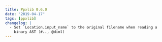 ```yaml
---
title: Ppxlib 0.6.0
date: "2019-04-17"
tags: [ppxlib]
changelog: |
  - Set `Location.input_name` to the original filename when reading a
    binary AST (#.., @diml)
---
```


